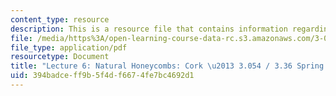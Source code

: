 ```yaml
---
content_type: resource
description: This is a resource file that contains information regarding lecture 6.
file: /media/https%3A/open-learning-course-data-rc.s3.amazonaws.com/3-054-cellular-solids-structure-properties-and-applications-spring-2015/394badceff9b5f4df6674fe7bc4692d1_MIT3_054S15_L6_cork.pdf
file_type: application/pdf
resourcetype: Document
title: "Lecture 6: Natural Honeycombs: Cork \u2013 3.054 / 3.36 Spring 2015"
uid: 394badce-ff9b-5f4d-f667-4fe7bc4692d1
---
```

